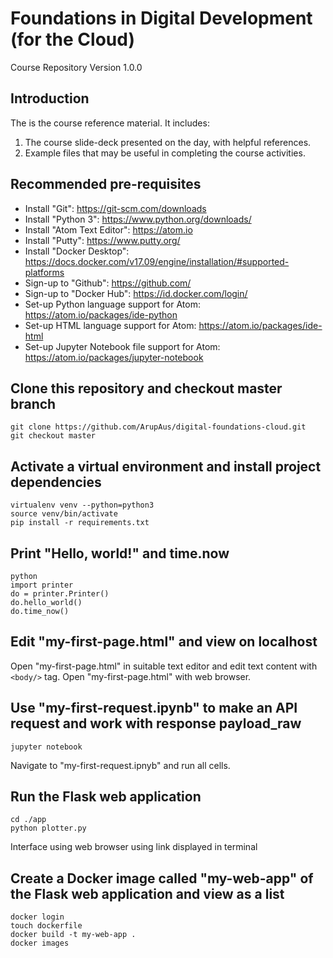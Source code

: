 # Foundations in Digital Development (for the Cloud)

Course Repository Version 1.0.0

## Introduction
The is the course reference material. It includes:
1. The course slide-deck presented on the day, with helpful references.
2. Example files that may be useful in completing the course activities.

## Recommended pre-requisites
* Install "Git": https://git-scm.com/downloads
* Install "Python 3": https://www.python.org/downloads/
* Install "Atom Text Editor": https://atom.io
* Install "Putty": https://www.putty.org/
* Install "Docker Desktop": https://docs.docker.com/v17.09/engine/installation/#supported-platforms
* Sign-up to "Github": https://github.com/
* Sign-up to "Docker Hub": https://id.docker.com/login/
* Set-up Python language support for Atom: https://atom.io/packages/ide-python
* Set-up HTML language support for Atom: https://atom.io/packages/ide-html
* Set-up Jupyter Notebook file support for Atom: https://atom.io/packages/jupyter-notebook

## Clone this repository and checkout master branch
```
git clone https://github.com/ArupAus/digital-foundations-cloud.git
git checkout master
```

## Activate a virtual environment and install project dependencies
```
virtualenv venv --python=python3
source venv/bin/activate
pip install -r requirements.txt
```

## Print "Hello, world!" and time.now
```
python
import printer
do = printer.Printer()
do.hello_world()
do.time_now()
```

## Edit "my-first-page.html" and view on localhost
Open "my-first-page.html" in suitable text editor and edit text content with ``<body/>`` tag.
Open "my-first-page.html" with web browser.

## Use "my-first-request.ipynb" to make an API request and work with response payload_raw
```
jupyter notebook
```
Navigate to "my-first-request.ipnyb" and run all cells.

## Run the Flask web application
```
cd ./app
python plotter.py
```
Interface using web browser using link displayed in terminal

## Create a Docker image called "my-web-app" of the Flask web application and view as a list
```
docker login
touch dockerfile
docker build -t my-web-app .
docker images
```
